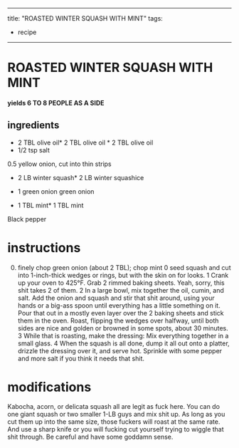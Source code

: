 

	
---
title: "ROASTED WINTER SQUASH WITH MINT"
tags:
  - recipe
---
# ROASTED WINTER SQUASH WITH MINT
#### yields 6 TO 8 PEOPLE AS A SIDE
## ingredients
* 2 TBL olive oil* 2 TBL olive oil * 2 TBL olive oil
* 1/2 tsp salt

0.5 yellow onion, cut into thin strips
* 2 LB winter squash* 2 LB winter squashice

* 1 green onion green onion
* 1 TBL mint* 1 TBL mint

Black pepper

# instructions
0. finely chop green onion (about 2 TBL); chop mint
0 seed squash and cut into 1-inch-thick wedges or rings, but with the skin on for looks.
1 Crank up your oven to 425°F. Grab 2 rimmed baking sheets. Yeah, sorry, this shit takes 2 of them.
2 In a large bowl, mix together the oil, cumin, and salt. Add the onion and squash and stir that shit around, using your hands or a big-ass spoon until everything has a little something on it. Pour that out in a mostly even layer over the 2 baking sheets and stick them in the oven. Roast, flipping the wedges over halfway, until both sides are nice and golden or browned in some spots, about 30 minutes.
3 While that is roasting, make the dressing: Mix everything together in a small glass.
4 When the squash is all done, dump it all out onto a platter, drizzle the dressing over it, and serve hot. Sprinkle with some pepper and more salt if you think it needs that shit.

# modifications

Kabocha, acorn, or delicata squash all are legit as fuck here. You can do one giant squash or two smaller 1-LB guys and mix shit up. As long as you cut them up into the same size, those fuckers will roast at the same rate. And use a sharp knife or you will fucking cut yourself trying to wiggle that shit through. Be careful and have some goddamn sense.
	

